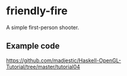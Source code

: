 # friendly-fire
A simple first-person shooter.

## Example code
https://github.com/madjestic/Haskell-OpenGL-Tutorial/tree/master/tutorial04
